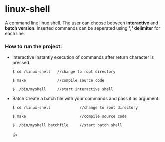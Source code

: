 # linux-shell
A command line linux shell. The user can choose between __interactive__ and __batch version__. Inserted commands can be seperated using __';' delimiter__ for each line.

### How to run the project:

- Interactive
Instantly execution of commands after return character is pressed. 

    ```
    $ cd /linux-shell   //change to root directory
    
    $ make              //compile source code
    
    $ ./bin/myshell     //start interactive shell
    ```

- Batch
Create a batch file with your commands and pass it as argument. 

    ```
    $ cd /linux-shell             //change to root directory
    
    $ make                        //compile source code
    
    $ ./bin/myshell batchfile     //start batch shell
    ```
    
    :+1:

